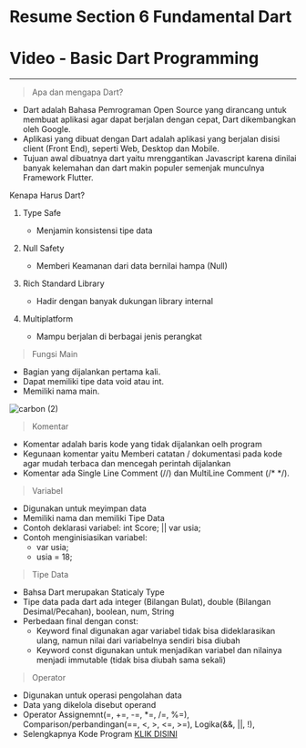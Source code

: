 # Resume Section 6 Fundamental Dart
# Video - Basic Dart Programming
<hr></hr>

> Apa dan mengapa Dart?

- Dart adalah Bahasa Pemrograman Open Source yang dirancang untuk membuat aplikasi agar dapat berjalan dengan cepat, Dart dikembangkan oleh Google.
- Aplikasi yang dibuat dengan Dart adalah aplikasi yang berjalan disisi client (Front End), seperti Web, Desktop dan Mobile.
- Tujuan awal dibuatnya dart yaitu mrenggantikan Javascript karena dinilai banyak kelemahan dan dart makin populer semenjak munculnya Framework Flutter.

Kenapa Harus Dart?
1. Type Safe
    - Menjamin konsistensi tipe data

2. Null Safety
    - Memberi Keamanan dari data bernilai hampa (Null)

3. Rich Standard Library
    - Hadir dengan banyak dukungan library internal

4. Multiplatform
    - Mampu berjalan di berbagai jenis perangkat

> Fungsi Main

- Bagian yang dijalankan pertama kali.
- Dapat memiliki tipe data void atau int.
- Memiliki nama main.

![carbon (2)](https://user-images.githubusercontent.com/87520408/220566708-5de7357c-1eca-48e4-94e6-603b0f5f1448.png)


> Komentar

- Komentar adalah baris kode yang tidak dijalankan oelh program
- Kegunaan komentar yaitu Memberi catatan / dokumentasi pada kode agar mudah terbaca dan mencegah perintah dijalankan
- Komentar ada Single Line Comment (//) dan MultiLine Comment (/* */). 

> Variabel

- Digunakan untuk meyimpan data
- Memiliki nama dan memiliki Tipe Data
- Contoh deklarasi variabel: int Score; || var usia;
- Contoh menginisiasikan variabel: 
    - var usia;
    - usia = 18;

> Tipe Data

- Bahsa Dart merupakan Staticaly Type
- Tipe data pada dart ada integer (Bilangan Bulat), double (Bilangan Desimal/Pecahan), boolean, num, String
- Perbedaan final dengan const:
    - Keyword final digunakan agar variabel tidak bisa dideklarasikan ulang, namun nilai dari variabelnya sendiri bisa diubah
    - Keyword const digunakan untuk menjadikan variabel dan nilainya menjadi immutable (tidak bisa diubah sama sekali)

> Operator

- Digunakan untuk operasi pengolahan data
- Data yang dikelola disebut operand
- Operator Assignemnt(=, +=, -=, *=, /=, %=), Comparison/perbandingan(==, <, >, <=, >=), Logika(&&, ||, !),  
- Selengkapnya Kode Program [KLIK DISINI](https://github.com/RizkyFaisalRafi/belajar_dart_dasar/tree/master/bin)